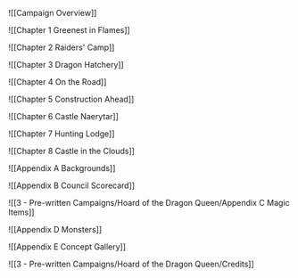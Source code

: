 ![[Campaign Overview]]

![[Chapter 1 Greenest in Flames]]

![[Chapter 2 Raiders' Camp]]

![[Chapter 3 Dragon Hatchery]]

![[Chapter 4 On the Road]]

![[Chapter 5 Construction Ahead]]

![[Chapter 6 Castle Naerytar]]

![[Chapter 7 Hunting Lodge]]

![[Chapter 8 Castle in the Clouds]]

![[Appendix A Backgrounds]]

![[Appendix B Council Scorecard]]

![[3 - Pre-written Campaigns/Hoard of the Dragon Queen/Appendix C Magic Items]]

![[Appendix D Monsters]]

![[Appendix E Concept Gallery]]

![[3 - Pre-written Campaigns/Hoard of the Dragon Queen/Credits]]

